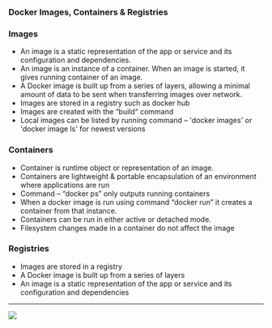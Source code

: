 ### Docker Images, Containers & Registries

### Images
- An image is a static representation of the app or service and its configuration and dependencies.
- An image is an instance of a container.  When an image is started, it gives running container of an image.	
- A Docker image is built up from a series of layers, allowing a minimal amount of data to be sent when transferring images over network.	
- Images are stored in a registry such as docker hub	
- Images are created with the “build“ command	
- Local images can be listed by running command – 'docker images'	or 'docker image ls' for newest versions


### Containers
- Container is runtime object or representation of an image.	
- Containers are lightweight & portable encapsulation of  an environment where applications are run	
- Command – “docker ps” only outputs running containers	
- When a docker image is run using command “docker run” it creates a container from that instance.
- Containers can be run in either active or detached mode.
- Filesystem changes made in a container do not affect the image

### Registries
- Images are stored in a registry
- A Docker image is built up from a series of layers
- An image is a static representation of the app or service and its configuration and dependencies

---

![](https://docs.microsoft.com/en-us/dotnet/standard/microservices-architecture/container-docker-introduction/media/image5.png)
